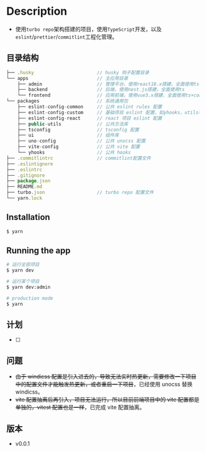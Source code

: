 # Description

- 使用`turbo repo`架构搭建的项目，使用`TypeScript`开发，以及`eslint`/`prettier`/`commitlint`工程化管理。

## 目录结构

```js
├── .husky                       // husky 钩子配置目录
└── apps                         // 主应用目录
    ├── admin                    // 管理平台，使用react18.x搭建，全面使用ts+hooks
    ├── backend                  // 后端，使用nest.js搭建，全面使用ts
    └── frontend                 // 应用前端，使用vue3.x搭建，全面使用ts+composition api
└── packages                     // 系统通用包
    ├── eslint-config-common     // 公共 eslint rules 配置
    ├── eslint-config-custom     // 基础项目 eslint 配置，如yhooks，utils等
    ├── eslint-config-react      // react 项目 eslint 配置
    ├── public-utils             // 公共方法库
    ├── tsconfig                 // tsconfig 配置
    ├── ui                       // 组件库
    ├── uno-config               // 公共 unocss 配置
    ├── vite-config              // 公共 vite 配置
    └── yhooks                   // 公共 hooks
├── .commitlintrc                // commitlint配置文件
├── .eslintignore
├── .eslintrc
├── .gitignore
├── package.json
├── README.md
├── turbo.json                   // turbo repo 配置文件
└── yarn.lock
```

## Installation

```bash
$ yarn
```

## Running the app

```bash
# 运行全部项目
$ yarn dev

# 运行某个项目
$ yarn dev:admin

# production mode
$ yarn
```

## 计划

- [ ]

## 问题

- ~~由于 windicss 配置是引入进去的，导致无法实时热更新，需要修改一下项目中的配置文件才能触发热更新，或者重启一下项目~~，已经使用 unocss 替换 windicss。
- ~~vite 配置抽离后再引入，项目无法运行，所以目前前端项目中的 vite 配置都是单独的，vitest 配置也是一样~~，已完成 vite 配置抽离。

## 版本

- v0.0.1
